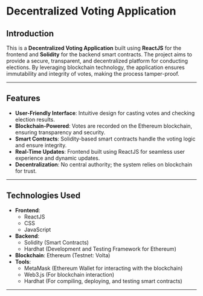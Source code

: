 # **Decentralized Voting Application**

## **Introduction**
This is a **Decentralized Voting Application** built using **ReactJS** for the frontend and **Solidity** for the backend smart contracts. The project aims to provide a secure, transparent, and decentralized platform for conducting elections. By leveraging blockchain technology, the application ensures immutability and integrity of votes, making the process tamper-proof.

---

## **Features**
- **User-Friendly Interface**: Intuitive design for casting votes and checking election results.
- **Blockchain-Powered**: Votes are recorded on the Ethereum blockchain, ensuring transparency and security.
- **Smart Contracts**: Solidity-based smart contracts handle the voting logic and ensure integrity.
- **Real-Time Updates**: Frontend built using ReactJS for seamless user experience and dynamic updates.
- **Decentralization**: No central authority; the system relies on blockchain for trust.

---

## **Technologies Used**
- **Frontend**: 
  - ReactJS
  - CSS
  - JavaScript
- **Backend**: 
  - Solidity (Smart Contracts)
  - Hardhat (Development and Testing Framework for Ethereum)
- **Blockchain**: Ethereum (Testnet: Volta)
- **Tools**:
  - MetaMask (Ethereum Wallet for interacting with the blockchain)
  - Web3.js (For blockchain interaction)
  - Hardhat (For compiling, deploying, and testing smart contracts)

---
